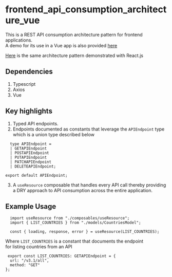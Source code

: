 # frontend_api_consumption_architecture_vue

This is a REST API consumption architecture pattern for frontend applications. <br>
A demo for its use in a Vue app is also provided <a href="https://codesandbox.io/p/github/timothyokooboh/frontend_rest_api_consumption_architecture_vue/draft/beautiful-wing?file=%2FREADME.md" target="_blank">here</a>

<a href="https://github.com/timothyokooboh/frontend_rest_api_consumption_architecture_react">Here</a> is the same architecture pattern demonstrated with React.js

## Dependencies
1. Typescript
2. Axios
3. Vue

## Key highlights
1. Typed API endpoints.
2. Endpoints documented as constants that leverage the `APIEndpoint` type <br>
which is a union type described below <br>
```
  type APIEndpoint =
  | GETAPIEndpoint
  | POSTAPIEndpoint
  | PUTAPIEndpoint
  | PATCHAPIEndpoint
  | DELETEAPIEndpoint;

export default APIEndpoint;
```
3. A `useResource` composable that handles every API call thereby providing <br> a DRY approach to API consumption
across the entire application.

## Example Usage
```
  import useResource from "./composables/useResource";
  import { LIST_COUNTRIES } from "./models/CountriesModel";

  const { loading, response, error } = useResource(LIST_COUNTRIES);
```
Where `LIST_COUNTRIES` is a constant that documents the endpoint <br>
for listing countries from an API
```
 export const LIST_COUNTRIES: GETAPIEndpoint = {
  url: "/v3.1/all",
  method: "GET"
};
```
